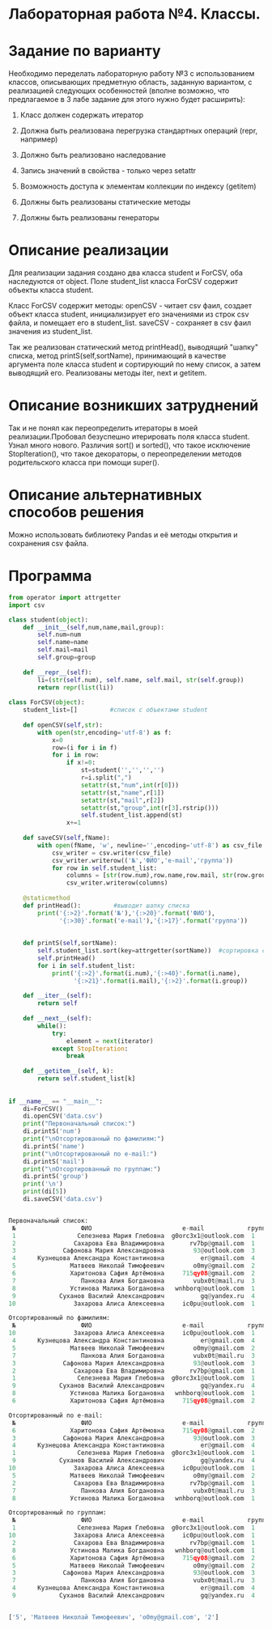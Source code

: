    # Лабораторная работа №4. Классы.

# Задание по варианту
Необходимо переделать лабораторную работу №3 с использованием классов, описывающих предметную область, заданную вариантом, с реализацией следующих особенностей (вполне возможно, что предлагаемое в 3 лабе задание для этого нужно будет расширить):

1.  Класс должен содержать итератор

2.  Должна быть реализована перегрузка стандартных операций (repr, например)

3.  Должно быть реализовано наследование

4.  Запись значений в свойства - только через setattr

5.  Возможность доступа к элементам коллекции по индексу (getitem)

6.  Должны быть реализованы статические методы

7.   Должны быть реализованы генераторы


# Описание реализации
 Для реализации задания создано два класса student и ForCSV, оба наследуются от object. Поле student_list класса ForCSV  содержит объекты класса student. 
 
 Класс ForCSV содержит методы: openCSV - читает csv фаил, создает объект класса student, инициализирует его значениями из строк csv файла, и помещает его в student_list.
 saveCSV - сохраняет в csv фаил значения из student_list.
 
 Так же реализован статический метод printHead(), выводящий "шапку" списка, метод printS(self,sortName), принимающий в качестве аргумента поле класса student и сортирующий по нему список, а затем выводящий его. Реализованы методы iter, next и getitem. 
 
 

# Описание возникших затруднений
 
Так и не понял как переопределить итераторы в моей реализации.Пробовал безуспешно итерировать поля класса student. 
Узнал много нового. Различия sort() и sorted(), что такое исключение StopIteration(), что такое декораторы, о переопределении методов родительского класса при помощи super().     
    

# Описание альтернативных способов решения

 Можно использовать библиотеку Pandas и её методы открытия и сохранения csv файла.  

# Программа
```python
from operator import attrgetter
import csv

class student(object):
    def __init__(self,num,name,mail,group):
        self.num=num
        self.name=name
        self.mail=mail
        self.group=group
        
    def __repr__(self):
        li=(str(self.num), self.name, self.mail, str(self.group))
        return repr(list(li))
    
class ForCSV(object):
    student_list=[]         #список с объектами student
    
    def openCSV(self,str):
        with open(str,encoding='utf-8') as f:
            x=0
            row=(i for i in f)                     
            for i in row: 
                if x!=0:
                    st=student('','','','')
                    r=i.split(",")
                    setattr(st,"num",int(r[0]))
                    setattr(st,"name",r[1])
                    setattr(st,"mail",r[2])
                    setattr(st,"group",int(r[3].rstrip()))
                    self.student_list.append(st)
                x+=1
   
    def saveCSV(self,fName):
        with open(fName, 'w', newline='',encoding='utf-8') as csv_file:
            csv_writer = csv.writer(csv_file)
            csv_writer.writerow(('№','ФИО','e-mail','группа'))
            for row in self.student_list:            
                columns = [str(row.num),row.name,row.mail, str(row.group)]
                csv_writer.writerow(columns)
                             
    @staticmethod    
    def printHead():         #выводит шапку списка
        print('{:>2}'.format('№'),'{:>20}'.format('ФИО'),
              '{:>30}'.format('e-mail'),'{:>17}'.format('группа'))
    
    
    def printS(self,sortName):
        self.student_list.sort(key=attrgetter(sortName))  #сортировка списка
        self.printHead()       
        for i in self.student_list:
            print('{:>2}'.format(i.num),'{:>40}'.format(i.name),
                  '{:>21}'.format(i.mail),'{:>2}'.format(i.group))
                
    def __iter__(self):
        return self
        
    def __next__(self):
        while():
            try:
                element = next(iterator)
            except StopIteration:
                break
    
    def __getitem__(self, k):
        return self.student_list[k]
    
    
if __name__ == "__main__":
    di=ForCSV()   
    di.openCSV('data.csv')
    print("Первоначальный список:")
    di.printS('num')
    print("\nОтсортированный по фамилиям:")
    di.printS('name')
    print("\nОтсортированный по e-mail:")
    di.printS('mail')
    print("\nОтсортированный по группам:")
    di.printS('group')
    print('\n')
    print(di[5])
    di.saveCSV('data.csv')


Первоначальный список:
 №                  ФИО                         e-mail            группа
 1                 Селезнева Мария Глебовна  g0orc3x1@outlook.com  1
 2                Сахарова Ева Владимировна       rv7bp@gmail.com  1
 3             Сафонова Мария Александровна        93@outlook.com  3
 4      Кузнецова Александра Константиновна          er@gmail.com  4
 5               Матвеев Николай Тимофеевич        o0my@gmail.com  2
 6               Харитонова Сафия Артёмовна     715qy08@gmail.com  2
 7                  Панкова Алия Богдановна        vubx0t@mail.ru  3
 8               Устинова Малика Богдановна   wnhborq@outlook.com  1
 9            Суханов Василий Александрович          gq@yandex.ru  4
10                Захарова Алиса Алексеевна     ic0pu@outlook.com  1

Отсортированный по фамилиям:
 №                  ФИО                         e-mail            группа
10                Захарова Алиса Алексеевна     ic0pu@outlook.com  1
 4      Кузнецова Александра Константиновна          er@gmail.com  4
 5               Матвеев Николай Тимофеевич        o0my@gmail.com  2
 7                  Панкова Алия Богдановна        vubx0t@mail.ru  3
 3             Сафонова Мария Александровна        93@outlook.com  3
 2                Сахарова Ева Владимировна       rv7bp@gmail.com  1
 1                 Селезнева Мария Глебовна  g0orc3x1@outlook.com  1
 9            Суханов Василий Александрович          gq@yandex.ru  4
 8               Устинова Малика Богдановна   wnhborq@outlook.com  1
 6               Харитонова Сафия Артёмовна     715qy08@gmail.com  2

Отсортированный по e-mail:
 №                  ФИО                         e-mail            группа
 6               Харитонова Сафия Артёмовна     715qy08@gmail.com  2
 3             Сафонова Мария Александровна        93@outlook.com  3
 4      Кузнецова Александра Константиновна          er@gmail.com  4
 1                 Селезнева Мария Глебовна  g0orc3x1@outlook.com  1
 9            Суханов Василий Александрович          gq@yandex.ru  4
10                Захарова Алиса Алексеевна     ic0pu@outlook.com  1
 5               Матвеев Николай Тимофеевич        o0my@gmail.com  2
 2                Сахарова Ева Владимировна       rv7bp@gmail.com  1
 7                  Панкова Алия Богдановна        vubx0t@mail.ru  3
 8               Устинова Малика Богдановна   wnhborq@outlook.com  1

Отсортированный по группам:
 №                  ФИО                         e-mail            группа
 1                 Селезнева Мария Глебовна  g0orc3x1@outlook.com  1
10                Захарова Алиса Алексеевна     ic0pu@outlook.com  1
 2                Сахарова Ева Владимировна       rv7bp@gmail.com  1
 8               Устинова Малика Богдановна   wnhborq@outlook.com  1
 6               Харитонова Сафия Артёмовна     715qy08@gmail.com  2
 5               Матвеев Николай Тимофеевич        o0my@gmail.com  2
 3             Сафонова Мария Александровна        93@outlook.com  3
 7                  Панкова Алия Богдановна        vubx0t@mail.ru  3
 4      Кузнецова Александра Константиновна          er@gmail.com  4
 9            Суханов Василий Александрович          gq@yandex.ru  4


['5', 'Матвеев Николай Тимофеевич', 'o0my@gmail.com', '2']
```



```python

```
